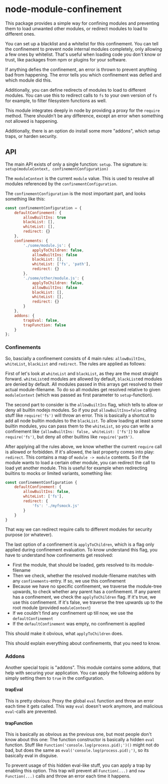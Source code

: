 # node-module-confinement

This package provides a simple way for confining modules and preventing them to load unwanted other modules,
or redirect modules to load to different ones.

You can set up a blacklist and a whitelist for this confinement. You can tell the confinement to prevent node
internal modules completely, only allowing a few ones by whitelist. That's useful when loading code you don't
know or trust, like packages from npm or plugins for your software.

If anything defies the confinement, an error is thrown to prevent anything bad from happening. The error tells
you which confinement was defied and which module did this.

Additionally, you can define redirects of modules to load to different modules. You can use this to redirect
calls to `fs` to your own version of `fs` for example, to filter filesystem functions as well.

This module integrates deeply in node by providing a proxy for the `require` method. There shouldn't be any
difference, except an error when something not allowed is happening.

Additionally, there is an option do install some more "addons", which setup traps, or harden security.

## API

The main API exists of only a single function: `setup`. The signature is: `setup(moduleContext, confinementConfiguration)`

The `moduleContext` is the current `module` value. This is used to resolve all modules referenced by the
`confinementConfiguration`.

The `confinementConfiguration` is the most important part, and looks something like this:

```js
const confinementConfiguration = {
    defaultConfinement: {
        allowBuiltIns: true
        blackList: [],
        whiteList: [],
        redirect: {}
    },
    confinements: {
        './some/module.js': {
            applyToChildren: false,
            allowBuiltIns: false
            blackList: [],
            whiteList: ['fs', 'path'],
            redirect: {}
        },
        './some/other/module.js': {
            applyToChildren: false,
            allowBuiltIns: false
            blackList: [],
            whiteList: [],
            redirect: {}
        }
    },
    addons: {
        trapEval: false,
        trapFunction: false
    }
};
```

### Confinements

So, bascially a confinement consists of 4 main rules: `allowBuiltIns`, `whiteList`, `blackList` and `redirect`. The rules are applied as follows:

First of let's look at `whiteList` and `blackList`, as they are the most straight forward. `whiteList`ed modules are allowed by
default, `blackList`ed modules are denied by default. All modules passed in this arrays get resolved to their actual module-filename.
To do so all modules get resolved relative to given `moduleContext` (which was passed as first parameter to `setup`-function).

The second part to consider is the `allowBuiltIns` flag, which tells to allow or deny all builtin nodejs modules. So if you put `allowBuiltIns=false`
calling stuff like `require('fs')` will throw an error. This is basically a shortcut to add all node builtin modules to the `blackList`. To allow
loading at least some builtin modules, you can pass them to the `whiteList`, so you can write a confinement like `{allowBuiltIns: false, whiteList: ['fs']}`
to allow `require('fs')`, but deny all other builtins like `require('path')`.

After applying all the rules above, we know whether the current `require` call is allowed or forbidden. If it's allowed, the last property comes into
play: `redirect`. This contains a map of `module -> module` contents. So if the module wants to load a certain other module, you can redirect the call to
load yet another module. This is useful for example when redirecting builtins to mocks or limited variants, something like:

```js
const confinementConfiguration {
    defaultConfinement: {
        allowBuiltIns: false,
        whiteList: ['fs'],
        redirect: {
            'fs': './myfsmock.js'
        }
    }
}
```

That way we can redirect require calls to different modules for security purpose (or whatever).

The last option of a confinement is `applyToChildren`, which is a flag only applied during confinement evaluation. To know understand
this flag, you have to understand how confinements get resolved:

* First the module, that should be loaded, gets resolved to its module-filename
* Then we check, whether the resolved module-filename matches with any `confinements`-entry. If so, we use this confinement
* Because we have no specific confinement, we traverse the module-tree upwards, to check whether any parent has a confinement.
If any parent has a confinement, we check the `applyToChildren` flag. If it's true, we use this confinement. If it's false,
we traverse the tree upwards up to the root module (provided `moduleContext`)
* If we couldn't find any confinement up till now, we use the `defaultConfinement`
* If the `defaultConfinement` was empty, no confinement is applied

This should make it obvious, what `applyToChildren` does.

This should explain everything about confinements, that you need to know.

### Addons

Another special topic is "addons". This module contains some addons, that help with securing your application. You can apply the
following addons by simply setting them to `true` in the configuration.

#### trapEval

This is pretty obvious: Proxy the global `eval` function and throw an error each time it gets called. This way `eval` doesn't work
anymore, and malicious `eval`-calls are prevented.

#### trapFunction

This is basically as obvious as the previous one, but most people don't know about this one: The function constructor is basically
a hidden `eval` function. Stuff like `Function('console.log(process.pid);')()` might not do bad, but does the same as
`eval('console.log(process.pid);')`, so its basically eval in disguise.

To prevent usage of this hidden eval-like stuff, you can apply a trap by enabling this option. This trap will prevent all `Function(...)`
and `new Function(...)` calls and throw an error each time it happens.
